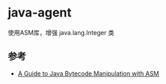 # java-agent

使用ASM库，增强 java.lang.Integer 类

## 参考

- [A Guide to Java Bytecode Manipulation with ASM](https://www.baeldung.com/java-asm) 


